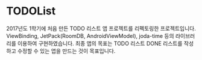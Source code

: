 # TODOList
2017년도 1학기에 처음 만든 TODO 리스트 앱 프로젝트를 리펙토링한 프로젝트입니다.
ViewBinding, JetPack(RoomDB, AndroidViewModel), joda-time 등의 라이브러리를 이용하여 구현하였습니다.
최종 앱의 목표는 TODO 리스트 DONE 리스트를 작성하고 수정할 수 있는 앱을 만드는 것이 목표입니다.
